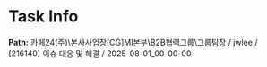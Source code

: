 # Task Info

**Path:** 카페24(주)\본사사업장\[CG]MI본부\B2B협력그룹\그룹팀장 / jwlee / [216140] 이슈 대응 및 해결 / 2025-08-01_00-00-00

